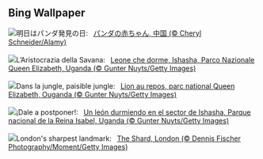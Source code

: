 ## Bing Wallpaper
![](https://www.bing.com/th?id=OHR.PandaSnow_JA-JP3991253092_UHD.jpg&w=1000)明日はパンダ発見の日:&nbsp;&ensp;[パンダの赤ちゃん, 中国 (© Cheryl Schneider/Alamy)](https://www.bing.com/th?id=OHR.PandaSnow_JA-JP3991253092_UHD.jpg)
<br><br/>
![](https://www.bing.com/th?id=OHR.NappingLion_IT-IT9842565728_UHD.jpg&w=1000)L’Aristocrazia della Savana:&nbsp;&ensp;[Leone che dorme, Ishasha, Parco Nazionale Queen Elizabeth, Uganda (© Gunter Nuyts/Getty Images)](https://www.bing.com/th?id=OHR.NappingLion_IT-IT9842565728_UHD.jpg)
<br><br/>
![](https://www.bing.com/th?id=OHR.NappingLion_FR-FR6791104694_UHD.jpg&w=1000)Dans la jungle, paisible jungle:&nbsp;&ensp;[Lion au repos, parc national Queen Elizabeth, Ouganda (© Gunter Nuyts/Getty Images)](https://www.bing.com/th?id=OHR.NappingLion_FR-FR6791104694_UHD.jpg)
<br><br/>
![](https://www.bing.com/th?id=OHR.NappingLion_ES-ES7306945095_UHD.jpg&w=1000)¡Dale a postponer!:&nbsp;&ensp;[Un león durmiendo en el sector de Ishasha, Parque nacional de la Reina Isabel, Uganda (© Gunter Nuyts/Getty Images)](https://www.bing.com/th?id=OHR.NappingLion_ES-ES7306945095_UHD.jpg)
<br><br/>
![](https://www.bing.com/th?id=OHR.ShardLondon2025_EN-GB0574444826_UHD.jpg&w=1000)London's sharpest landmark:&nbsp;&ensp;[The Shard, London (© Dennis Fischer Photography/Moment/Getty Images)](https://www.bing.com/th?id=OHR.ShardLondon2025_EN-GB0574444826_UHD.jpg)
<br><br/>
